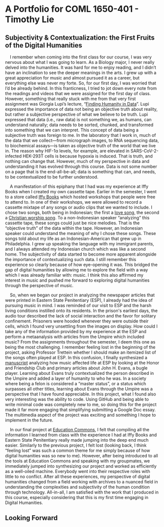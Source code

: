 # A Portfolio for COML 1650-401 - Timothy Lie

## Subjectivity & Contextualization: the First Fruits of the Digital Humanities
&nbsp;&nbsp;&nbsp;&nbsp;I remember when coming into the first class for our course, I was very nervous about what I was going to learn. As a Biology major, I never really delved into the humanities. It was hard for me to enjoy reading, and I didn’t have an inclination to see the deeper meanings in the arts. I grew up with a great appreciation for music and almost pursued it as a career, but everything else was never my forte. So, for our first day, I was worried that I’d be already behind. In this franticness, I tried to jot down every note from the readings and videos that we were assigned for the first day of class. However, something that really stuck with me from that very first assignment was Giorgia Lupi’s lecture, “[Finding Humanity in Data](https://www.youtube.com/watch?v=gw4S1uocTcY)”. Lupi expressed the importance of data not being an objective truth about reality, but rather a subjective perspective of what we believe to be truth. Lupi expressed that data (i.e., raw data) is not something we, as humans, can understand naturally; data needs to be sorted, chunked, and transformed into something that we can interpret. This concept of data being a subjective truth was foreign to me. In the laboratory that I work in, much of the data that we collect—from micrograph images, to RNA sequencing data, to biochemical assays—is taken as objective truth of the world that we live in. The reason why HIF-1α levels, for example, are elevated in SARS-CoV-2-infected HEK-293T cells is because hypoxia is induced. That is truth, and nothing can change that. However, much of my perspective in data and understanding it has evolved through this course. Data is not some number on a page that is the end-all-be-all; data is something that can, and needs, to be contextualized to be further understood. 

&nbsp;&nbsp;&nbsp;&nbsp;A manifestation of this epiphany that I had was my experience at Iffy Books when I created my own cassette tape. Earlier in the semester, I went to a store called [Iffy Books](https://iffybooks.net/) which hosted workshops that people were free to attend to. In one of their workshops, we were allowed to record a cassette mixtape of any songs or audio clips that we wanted to include. I chose two songs, both being in Indonesian; the first a [love song](https://www.youtube.com/watch?v=D-VytLhH-KE), the second a [Christian worship song](https://www.youtube.com/watch?v=1w6EzJ2nr5Y). To a non-Indonesian speaker “analyzing” this cassette tape, these songs could just be nice melodies. That is the “objective truth” of the data within the tape. However, an Indonesian speaker could understand the meaning of why I chose these songs. These songs told about my life as an Indonesian-American that grew up in Philadelphia. I grew up speaking the language with my immigrant parents, and I always attended my Indonesian church which was like a second home. The subjectivity of data started to become more apparent alongside the importance of contextualizing such data. I still remember this experience so clearly because of how eye-opening it was. This bridged the gap of digital humanities by allowing me to explore the field with a way which I was already familiar with: music. I think this also affirmed my interest in music and pushed me forward to exploring digital humanities through the perspective of music. 

&nbsp;&nbsp;&nbsp;&nbsp;So, when we began our project in analyzing the newspaper articles that were printed in Eastern State Penitentiary (ESP), I already had the idea of pursuing music in mind. I was reminded of our visit to ESP and the harsh living conditions instilled onto its residents. In the prison's earliest days, the audio tour described the lack of social interaction and the favor for solitary confinement. Prisoners were hooded whenever they were outside their cells, which I found very unsettling from the images on display. How could I take any of the information provided by my experience at the ESP and perform a metaanalysis with articles from the Umpire which included music? From the assignments throughout the semester, I deem this one as being the most challenging. I remember feeling lost in the beginning of the project, asking Professor Trettein whether I should make an itemized list of the songs often played at ESP. In this confusion, I finally synthesized a [manuscript](https://printinginprisons.org/blog/liet/) analyzing how music affected life at ESP by looking at the Honor and Friendship Club and primary articles about John H. Evans, a bugle player. Learning about Evans truly contextualized the person described in the Umpire and added a layer of humanity to who he was. In a society where being a felon is considered a “master status”, or a status which surpasses all other titles, learning about Evans through the Umpire was a perspective that I have found appreciable. In this project, what I found also very interesting was the ability to code. Using GitHub and being able to write minimal code was completely new to me, so doing this for the project made it far more engaging that simplifying submitting a Google Doc essay. The multimedia aspect of the project was exciting and something I hope to implement in the future.

&nbsp;&nbsp;&nbsp;&nbsp;In our final project at [Education Commons](https://www.library.upenn.edu/ec), I felt that compiling all the information I learned from class with the experience I had at Iffy Books and Eastern State Penitentiary really made jumping into the deep end much easier. Similarly to the previous project, I felt lost (looking back, I think “feeling lost” was such a common theme for me simply because of how digital humanities was so new to me). However, after being introduced to all the tools at Education Commons and speaking with my groupmates, we immediately jumped into synthesizing our project and worked as efficiently as a well-oiled machine. Everybody went into their respective roles with little to no conflict. After all these experiences, my perspective of digital humanities changed from a field working with archives to a nuanced field in understanding the complexities and subjectivity of the human condition through technology. All-in-all, I am satisfied with the work that I produced in this course, especially considering that this is my first time engaging in Digital Humanities.

## Looking Forward
